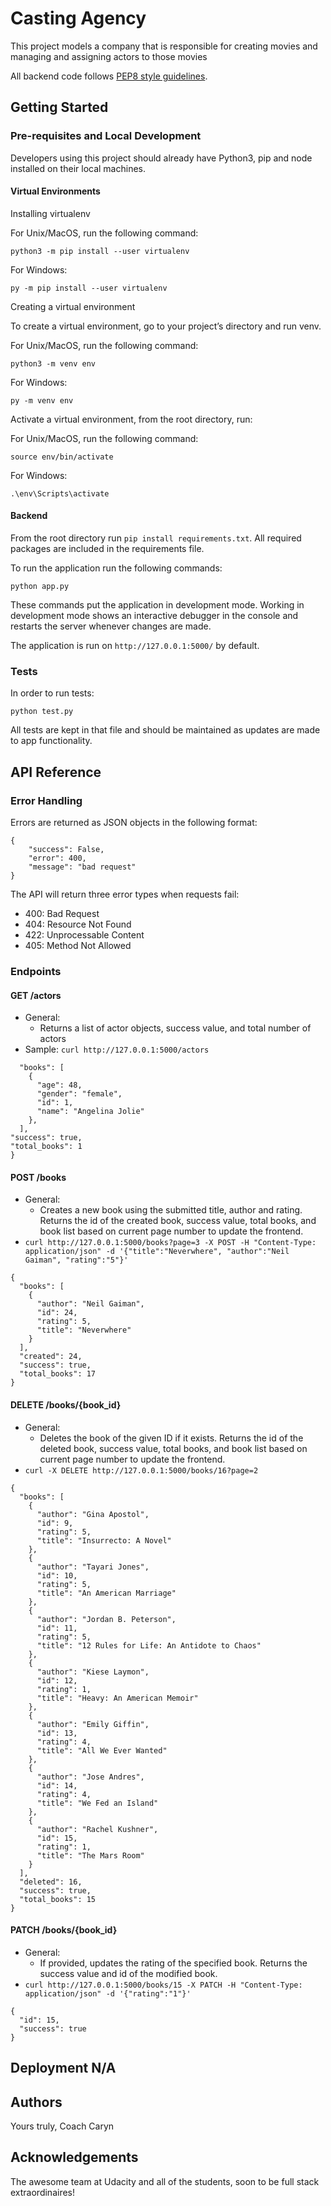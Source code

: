 # Casting Agency

This project models a company that is responsible for creating movies and managing and assigning actors to those movies

All backend code follows [PEP8 style guidelines](https://www.python.org/dev/peps/pep-0008/).

## Getting Started

### Pre-requisites and Local Development

Developers using this project should already have Python3, pip and node installed on their local machines.

#### Virtual Environments

Installing virtualenv

For Unix/MacOS, run the following command:

```
python3 -m pip install --user virtualenv
```

For Windows:

```
py -m pip install --user virtualenv
```

Creating a virtual environment

To create a virtual environment, go to your project’s directory and run venv.

For Unix/MacOS, run the following command:

```
python3 -m venv env
```

For Windows:

```
py -m venv env
```

Activate a virtual environment, from the root directory, run:

For Unix/MacOS, run the following command:

```
source env/bin/activate
```

For Windows:

```
.\env\Scripts\activate
```

#### Backend

From the root directory run `pip install requirements.txt`. All required packages are included in the requirements file.

To run the application run the following commands:

```
python app.py
```

These commands put the application in development mode. Working in development mode shows an interactive debugger in the console and restarts the server whenever changes are made.

The application is run on `http://127.0.0.1:5000/` by default.

### Tests

In order to run tests:

```
python test.py
```

All tests are kept in that file and should be maintained as updates are made to app functionality.

## API Reference

### Error Handling

Errors are returned as JSON objects in the following format:

```
{
    "success": False,
    "error": 400,
    "message": "bad request"
}
```

The API will return three error types when requests fail:

- 400: Bad Request
- 404: Resource Not Found
- 422: Unprocessable Content
- 405: Method Not Allowed

### Endpoints

#### GET /actors

- General:
  - Returns a list of actor objects, success value, and total number of actors
- Sample: `curl http://127.0.0.1:5000/actors`

```{
  "books": [
    {
      "age": 48,
      "gender": "female",
      "id": 1,
      "name": "Angelina Jolie"
    },
  ],
"success": true,
"total_books": 1
}
```

#### POST /books

- General:
  - Creates a new book using the submitted title, author and rating. Returns the id of the created book, success value, total books, and book list based on current page number to update the frontend.
- `curl http://127.0.0.1:5000/books?page=3 -X POST -H "Content-Type: application/json" -d '{"title":"Neverwhere", "author":"Neil Gaiman", "rating":"5"}'`

```
{
  "books": [
    {
      "author": "Neil Gaiman",
      "id": 24,
      "rating": 5,
      "title": "Neverwhere"
    }
  ],
  "created": 24,
  "success": true,
  "total_books": 17
}
```

#### DELETE /books/{book_id}

- General:
  - Deletes the book of the given ID if it exists. Returns the id of the deleted book, success value, total books, and book list based on current page number to update the frontend.
- `curl -X DELETE http://127.0.0.1:5000/books/16?page=2`

```
{
  "books": [
    {
      "author": "Gina Apostol",
      "id": 9,
      "rating": 5,
      "title": "Insurrecto: A Novel"
    },
    {
      "author": "Tayari Jones",
      "id": 10,
      "rating": 5,
      "title": "An American Marriage"
    },
    {
      "author": "Jordan B. Peterson",
      "id": 11,
      "rating": 5,
      "title": "12 Rules for Life: An Antidote to Chaos"
    },
    {
      "author": "Kiese Laymon",
      "id": 12,
      "rating": 1,
      "title": "Heavy: An American Memoir"
    },
    {
      "author": "Emily Giffin",
      "id": 13,
      "rating": 4,
      "title": "All We Ever Wanted"
    },
    {
      "author": "Jose Andres",
      "id": 14,
      "rating": 4,
      "title": "We Fed an Island"
    },
    {
      "author": "Rachel Kushner",
      "id": 15,
      "rating": 1,
      "title": "The Mars Room"
    }
  ],
  "deleted": 16,
  "success": true,
  "total_books": 15
}
```

#### PATCH /books/{book_id}

- General:
  - If provided, updates the rating of the specified book. Returns the success value and id of the modified book.
- `curl http://127.0.0.1:5000/books/15 -X PATCH -H "Content-Type: application/json" -d '{"rating":"1"}'`

```
{
  "id": 15,
  "success": true
}
```

## Deployment N/A

## Authors

Yours truly, Coach Caryn

## Acknowledgements

The awesome team at Udacity and all of the students, soon to be full stack extraordinaires!
